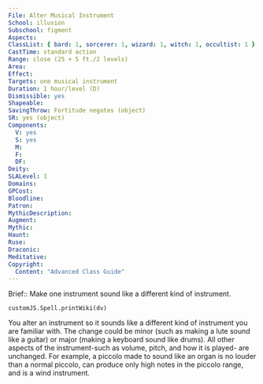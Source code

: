 ```yaml
---
File: Alter Musical Instrument
School: illusion
Subschool: figment
Aspects: 
ClassList: { bard: 1, sorcerer: 1, wizard: 1, witch: 1, occultist: 1 }
CastTime: standard action
Range: close (25 + 5 ft./2 levels)
Area: 
Effect: 
Targets: one musical instrument
Duration: 1 hour/level (D)
Dismissible: yes
Shapeable: 
SavingThrow: Fortitude negates (object)
SR: yes (object)
Components:
  V: yes
  S: yes
  M: 
  F: 
  DF: 
Deity: 
SLALevel: 1
Domains: 
GPCost: 
Bloodline: 
Patron: 
MythicDescription: 
Augment: 
Mythic: 
Haunt: 
Ruse: 
Draconic: 
Meditative: 
Copyright:
  Content: "Advanced Class Guide"
---
```

Brief:: Make one instrument sound like a different kind of instrument.

```dataviewjs
customJS.Spell.printWiki(dv)
```

You alter an instrument so it sounds like a different kind of instrument you are familiar with. The change could be minor (such as making a lute sound like a guitar) or major (making a keyboard sound like drums). All other aspects of the instrument-such as volume, pitch, and how it is played- are unchanged. For example, a piccolo made to sound like an organ is no louder than a normal piccolo, can produce only high notes in the piccolo range, and is a wind instrument.

